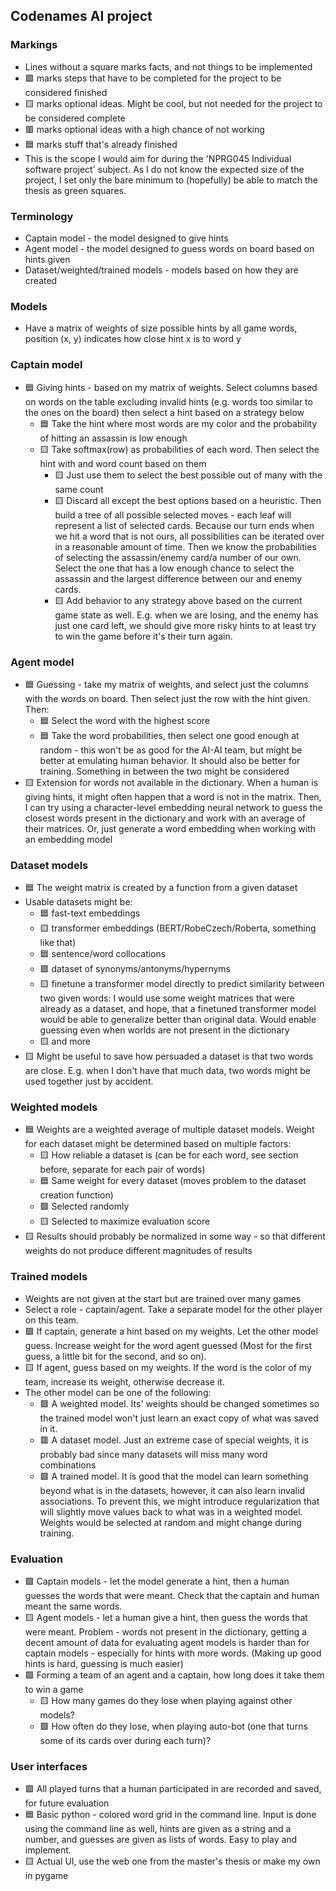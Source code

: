 ## Codenames AI project

### Markings
 * Lines without a square marks facts, and not things to be implemented
 * 🟩 marks steps that have to be completed for the project to be considered finished
 * 🟨 marks optional ideas. Might be cool, but not needed for the project to be considered complete
 * 🟥 marks optional ideas with a high chance of not working
 * 🟦 marks stuff that's already finished
 * This is the scope I would aim for during the 'NPRG045 Individual software project' subject. As I do not know the expected size of the project, I set only the bare minimum to (hopefully) be able to match the thesis as green squares.  


### Terminology
 * Captain model - the model designed to give hints
 * Agent model - the model designed to guess words on board based on hints given
 * Dataset/weighted/trained models - models based on how they are created


### Models
 * Have a matrix of weights of size possible hints by all game words, position (x, y) indicates how close hint x is to word y


### Captain model
 * 🟦 Giving hints - based on my matrix of weights. Select columns based on words on the table excluding invalid hints (e.g. words too similar to the ones on the board) then select a hint based on a strategy below
   * 🟦 Take the hint where most words are my color and the probability of hitting an assassin is low enough
   * 🟨 Take softmax(row) as probabilities of each word. Then select the hint with and word count based on them
     * 🟨 Just use them to select the best possible out of many with the same count
     * 🟨 Discard all except the best options based on a heuristic. Then build a tree of all possible selected moves - each leaf will represent a list of selected cards. Because our turn ends when we hit a word that is not ours, all possibilities can be iterated over in a reasonable amount of time. Then we know the probabilities of selecting the assassin/enemy card/a number of our own. Select the one that has a low enough chance to select the assassin and the largest difference between our and enemy cards.
     * 🟨 Add behavior to any strategy above based on the current game state as well. E.g. when we are losing, and the enemy has just one card left, we should give more risky hints to at least try to win the game before it's their turn again.

### Agent model
  * 🟦 Guessing - take my matrix of weights, and select just the columns with the words on board. Then select just the row with the hint given. Then:
    * 🟦 Select the word with the highest score
    * 🟦 Take the word probabilities, then select one good enough at random - this won't be as good for the AI-AI team, but might be better at emulating human behavior. It should also be better for training. Something in between the two might be considered
  * 🟨 Extension for words not available in the dictionary. When a human is giving hints, it might often happen that a word is not in the matrix. Then, I can try using a character-level embedding neural network to guess the closest words present in the dictionary and work with an average of their matrices. Or, just generate a word embedding when working with an embedding model


### Dataset models
  * 🟦 The weight matrix is created by a function from a given dataset
  * Usable datasets might be:
    * 🟦 fast-text embeddings
    * 🟨 transformer embeddings (BERT/RobeCzech/Roberta, something like that)
    * 🟦 sentence/word collocations
    * 🟩 dataset of synonyms/antonyms/hypernyms
    * 🟨 finetune a transformer model directly to predict similarity between two given words: I would use some weight matrices that were already as a dataset, and hope, that a finetuned transformer model would be able to generalize better than original data. Would enable guessing even when worlds are not present in the dictionary 
    * 🟨 and more
  * 🟨 Might be useful to save how persuaded a dataset is that two words are close. E.g. when I don't have that much data, two words might be used together just by accident.

### Weighted models
  * 🟦 Weights are a weighted average of multiple dataset models. Weight for each dataset might be determined based on multiple factors:
    * 🟨 How reliable a dataset is (can be for each word, see section before, separate for each pair of words)
    * 🟦 Same weight for every dataset (moves problem to the dataset creation function)
    * 🟩 Selected randomly
    * 🟨 Selected to maximize evaluation score
  * 🟨 Results should probably be normalized in some way - so that different weights do not produce different magnitudes of results

### Trained models
  * Weights are not given at the start but are trained over many games
  * Select a role - captain/agent. Take a separate model for the other player on this team.
  * 🟩 If captain, generate a hint based on my weights. Let the other model guess. Increase weight for the word agent guessed (Most for the first guess, a little bit for the second, and so on).
  * 🟨 If agent, guess based on my weights. If the word is the color of my team, increase its weight, otherwise decrease it.
  * The other model can be one of the following:
    * 🟩 A weighted model. Its' weights should be changed sometimes so the trained model won't just learn an exact copy of what was saved in it.
    * 🟥 A dataset model. Just an extreme case of special weights, it is probably bad since many datasets will miss many word combinations
    * 🟩 A trained model. It is good that the model can learn something beyond what is in the datasets, however, it can also learn invalid associations. To prevent this, we might introduce regularization that will slightly move values back to what was in a weighted model. Weights would be selected at random and might change during training.


### Evaluation
 * 🟩 Captain models - let the model generate a hint, then a human guesses the words that were meant. Check that the captain and human meant the same words.
 * 🟨 Agent models - let a human give a hint, then guess the words that were meant. Problem - words not present in the dictionary, getting a decent amount of data for evaluating agent models is harder than for captain models - especially for hints with more words. (Making up good hints is hard, guessing is much easier)
 * 🟩 Forming a team of an agent and a captain, how long does it take them to win a game
   * 🟨 How many games do they lose when playing against other models?
   * 🟩 How often do they lose, when playing auto-bot (one that turns some of its cards over during each turn)?


### User interfaces
 * 🟩 All played turns that a human participated in are recorded and saved, for future evaluation
 * 🟦 Basic python - colored word grid in the command line. Input is done using the command line as well, hints are given as a string and a number, and guesses are given as lists of words. Easy to play and implement.
 * 🟨 Actual UI, use the web one from the master's thesis or make my own in pygame